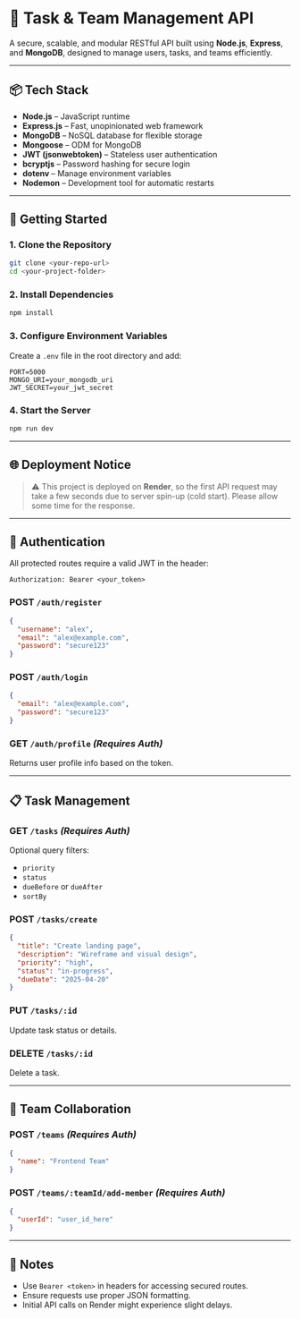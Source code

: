 # 🚀 Task & Team Management API

A secure, scalable, and modular RESTful API built using **Node.js**, **Express**, and **MongoDB**, designed to manage users, tasks, and teams efficiently.

---

## 📦 Tech Stack

- **Node.js** – JavaScript runtime
- **Express.js** – Fast, unopinionated web framework
- **MongoDB** – NoSQL database for flexible storage
- **Mongoose** – ODM for MongoDB
- **JWT (jsonwebtoken)** – Stateless user authentication
- **bcryptjs** – Password hashing for secure login
- **dotenv** – Manage environment variables
- **Nodemon** – Development tool for automatic restarts

---

## 🔧 Getting Started

### 1. Clone the Repository

```bash
git clone <your-repo-url>
cd <your-project-folder>
```

### 2. Install Dependencies

```bash
npm install
```

### 3. Configure Environment Variables

Create a `.env` file in the root directory and add:

```
PORT=5000
MONGO_URI=your_mongodb_uri
JWT_SECRET=your_jwt_secret
```

### 4. Start the Server

```bash
npm run dev
```

---

## 🌐 Deployment Notice

> ⚠️ This project is deployed on **Render**, so the first API request may take a few seconds due to server spin-up (cold start). Please allow some time for the response.

---

## 🔐 Authentication

All protected routes require a valid JWT in the header:

```
Authorization: Bearer <your_token>
```

### POST `/auth/register`

```json
{
  "username": "alex",
  "email": "alex@example.com",
  "password": "secure123"
}
```

### POST `/auth/login`

```json
{
  "email": "alex@example.com",
  "password": "secure123"
}
```

### GET `/auth/profile` _(Requires Auth)_

Returns user profile info based on the token.

---

## 📋 Task Management

### GET `/tasks` _(Requires Auth)_

Optional query filters:
- `priority`
- `status`
- `dueBefore` or `dueAfter`
- `sortBy`

### POST `/tasks/create`

```json
{
  "title": "Create landing page",
  "description": "Wireframe and visual design",
  "priority": "high",
  "status": "in-progress",
  "dueDate": "2025-04-20"
}
```

### PUT `/tasks/:id`

Update task status or details.

### DELETE `/tasks/:id`

Delete a task.

---

## 👥 Team Collaboration

### POST `/teams` _(Requires Auth)_

```json
{
  "name": "Frontend Team"
}
```

### POST `/teams/:teamId/add-member` _(Requires Auth)_

```json
{
  "userId": "user_id_here"
}
```

---

## 📌 Notes

- Use `Bearer <token>` in headers for accessing secured routes.
- Ensure requests use proper JSON formatting.
- Initial API calls on Render might experience slight delays.


